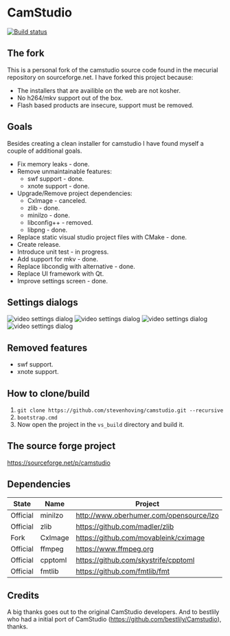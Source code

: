 # CamStudio

[![Build status](https://ci.appveyor.com/api/projects/status/fj6dyhgs69l6s2jg?svg=true)](https://ci.appveyor.com/project/stevenhoving/camstudio)


## The fork
This is a personal fork of the camstudio source code found in the mecurial repository on sourceforge.net.
I have forked this project because:
* The installers that are availible on the web are not kosher.
* No h264/mkv support out of the box.
* Flash based products are insecure, support must be removed.

## Goals
Besides creating a clean installer for camstudio I have found myself a couple of additional goals.

* Fix memory leaks - done.
* Remove unmaintainable features:
  * swf support - done.
  * xnote support - done.
* Upgrade/Remove project dependencies:
  * CxImage - canceled.
  * zlib - done.
  * minilzo - done.
  * libconfig++ - removed.
  * libpng - done.
* Replace static visual studio project files with CMake - done.
* Create release.
* Introduce unit test - in progress.
* Add support for mkv - done.
* Replace libcondig with alternative - done.
* Replace UI framework with Qt.
* Improve settings screen - done.

## Settings dialogs
![video settings dialog](https://raw.githubusercontent.com/stevenhoving/camstudio/develop/assets/github/video-settings-dialog.png)
![video settings dialog](https://raw.githubusercontent.com/stevenhoving/camstudio/develop/assets/github/cursor-settings-dialog.png)
![video settings dialog](https://raw.githubusercontent.com/stevenhoving/camstudio/develop/assets/github/shortcuts-settings-dialog.png)
![video settings dialog](https://raw.githubusercontent.com/stevenhoving/camstudio/develop/assets/github/application-settings-dialog.png)

## Removed features
* swf support.
* xnote support.

## How to clone/build
1. `git clone https://github.com/stevenhoving/camstudio.git --recursive`
2. `bootstrap.cmd`
3. Now open the project in the `vs_build` directory and build it.

## The source forge project
https://sourceforge.net/p/camstudio

## Dependencies
State | Name | Project
----- | -----|--------
Official| minilzo | http://www.oberhumer.com/opensource/lzo
Official| zlib | https://github.com/madler/zlib
Fork| CxImage | https://github.com/movableink/cximage
Official| ffmpeg | https://www.ffmpeg.org
Official| cpptoml | https://github.com/skystrife/cpptoml
Official| fmtlib | https://github.com/fmtlib/fmt

## Credits
A big thanks goes out to the original CamStudio developers. And to bestlily who had a initial port of CamStudio (https://github.com/bestlily/Camstudio), thanks.
